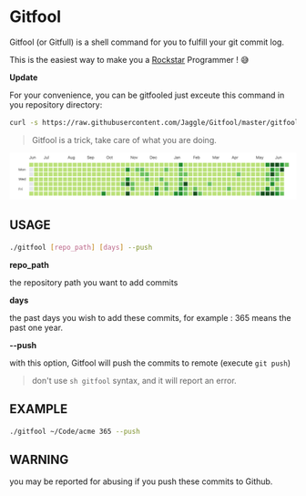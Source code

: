 # Gitfool

Gitfool (or Gitfull) is a shell command for you to fulfill your git commit log.

This is the easiest way to make you a [Rockstar](https://github.com/avinassh/rockstar) Programmer ! 😅

**Update**

For your convenience, you can be gitfooled just exceute this command in you repository directory:

```bash
curl -s https://raw.githubusercontent.com/Jaggle/Gitfool/master/gitfool| sh -s `pwd` 365 --push
```

> Gitfool is a trick, take care of what you are doing.

![](gitfool.png)

## USAGE

```bash
./gitfool [repo_path] [days] --push
```

**repo_path**

the repository path you want to add commits

**days**

the past days you wish to add these commits, for example : 365 means the past one year.

**--push**

with this option, Gitfool will push the commits to remote (execute `git push`)

> don't use `sh gitfool` syntax, and it will report an error.

## EXAMPLE

```bash
./gitfool ~/Code/acme 365 --push
```

## WARNING

you may be reported for abusing if you push these commits to Github.
